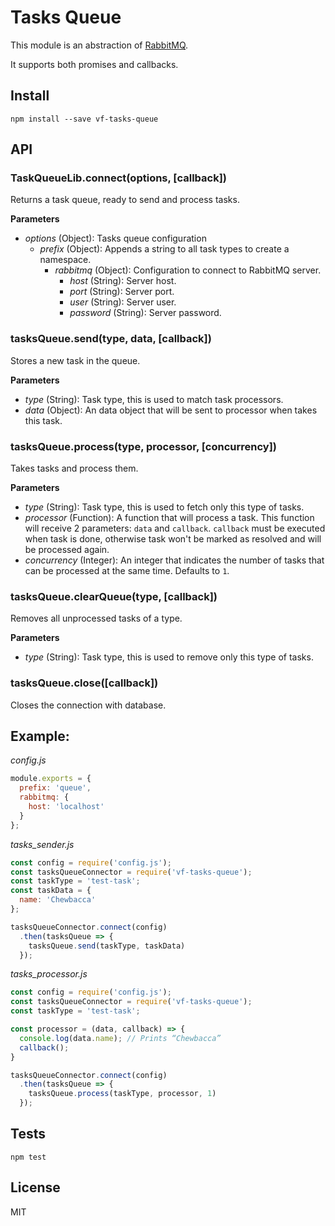 # Tasks Queue

This module is an abstraction of [RabbitMQ](https://www.rabbitmq.com).

It supports both promises and callbacks.

## Install

`npm install --save vf-tasks-queue`


## API

### TaskQueueLib.connect(options, [callback])

Returns a task queue, ready to send and process tasks.

**Parameters**

* *options* (Object): Tasks queue configuration
  * *prefix* (Object): Appends a string to all task types to create a namespace.
	* *rabbitmq* (Object): Configuration to connect to RabbitMQ server.
        * *host* (String): Server host.
        * *port* (String): Server port.
        * *user* (String): Server user.
        * *password* (String): Server password.


### tasksQueue.send(type, data, [callback])

Stores a new task in the queue.

**Parameters**

* *type* (String): Task type, this is used to match task processors.
* *data* (Object): An data object that will be sent to processor when takes this task.


### tasksQueue.process(type, processor, [concurrency])

Takes tasks and process them.

**Parameters**

* *type* (String): Task type, this is used to fetch only this type of tasks.
* *processor* (Function): A function that will process a task. This function will receive 2 parameters: `data` and `callback`. `callback` must be executed when task is done, otherwise task won't be marked as resolved and will be processed again.
* *concurrency* (Integer): An integer that indicates the number of tasks that can be processed at the same time. Defaults to `1`.


### tasksQueue.clearQueue(type, [callback])

Removes all unprocessed tasks of a type.

**Parameters**

* *type* (String): Task type, this is used to remove only this type of tasks.


### tasksQueue.close([callback])

Closes the connection with database.


## Example:

*config.js*
```javascript
module.exports = {
  prefix: 'queue',
  rabbitmq: {
    host: 'localhost'
  }
};
```

*tasks_sender.js*
```javascript
const config = require('config.js');
const tasksQueueConnector = require('vf-tasks-queue');
const taskType = 'test-task';
const taskData = {
  name: 'Chewbacca'
};

tasksQueueConnector.connect(config)
  .then(tasksQueue => {
    tasksQueue.send(taskType, taskData)
  });
```

*tasks_processor.js*
```javascript
const config = require('config.js');
const tasksQueueConnector = require('vf-tasks-queue');
const taskType = 'test-task';

const processor = (data, callback) => {
  console.log(data.name); // Prints “Chewbacca”
  callback();
}

tasksQueueConnector.connect(config)
  .then(tasksQueue => {
    tasksQueue.process(taskType, processor, 1)
  });
```

## Tests

`npm test`


## License

MIT
